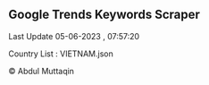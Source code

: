 

## Google Trends Keywords Scraper 
 
Last Update 05-06-2023 , 07:57:20

Country List :
VIETNAM.json



© Abdul Muttaqin 
